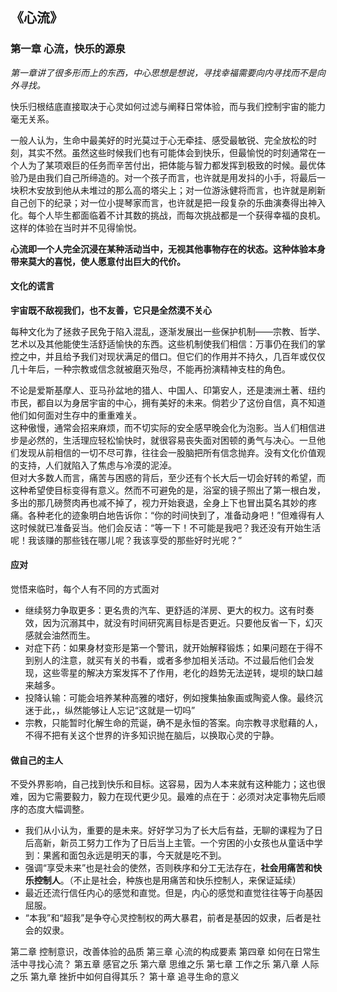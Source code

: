 ## 《心流》

### 第一章 心流，快乐的源泉

*第一章讲了很多形而上的东西，中心思想是想说，寻找幸福需要向内寻找而不是向外寻找。*

快乐归根结底直接取决于心灵如何过滤与阐释日常体验，而与我们控制宇宙的能力毫无关系。


一般人认为，生命中最美好的时光莫过于心无牵挂、感受最敏锐、完全放松的时刻，其实不然。虽然这些时候我们也有可能体会到快乐，但最愉悦的时刻通常在一个人为了某项艰巨的任务而辛苦付出，把体能与智力都发挥到极致的时候。最优体验乃是由我们自己所缔造的。对一个孩子而言，也许就是用发抖的小手，将最后一块积木安放到他从未堆过的那么高的塔尖上；对一位游泳健将而言，也许就是刷新自己创下的纪录；对一位小提琴家而言，也许就是把一段复杂的乐曲演奏得出神入化。每个人毕生都面临着不计其数的挑战，而每次挑战都是一个获得幸福的良机。 这样的体验在当时并不见得愉悦。


**心流即一个人完全沉浸在某种活动当中，无视其他事物存在的状态。这种体验本身带来莫大的喜悦，使人愿意付出巨大的代价。**

#### 文化的谎言
**宇宙既不敌视我们，也不友善，它只是全然漠不关心**

每种文化为了拯救子民免于陷入混乱，逐渐发展出一些保护机制——宗教、哲学、艺术以及其他能使生活舒适愉快的东西。这些机制使我们相信：万事仍在我们的掌控之中，并且给予我们对现状满足的借口。但它们的作用并不持久，几百年或仅仅几十年后，一种宗教或信念就被磨灭殆尽，不能再扮演精神支柱的角色。


不论是爱斯基摩人、亚马孙盆地的猎人、中国人、印第安人，还是澳洲土著、纽约市民，都自以为身居宇宙的中心，拥有美好的未来。倘若少了这份自信，真不知道他们如何面对生存中的重重难关。  
这种傲慢，通常会招来麻烦，而不切实际的安全感早晚会化为泡影。当人们相信进步是必然的，生活理应轻松愉快时，就很容易丧失面对困顿的勇气与决心。一旦他们发现从前相信的一切不尽可靠，往往会一股脑把所有信念抛弃。没有文化价值观的支持，人们就陷入了焦虑与冷漠的泥淖。  
但对大多数人而言，痛苦与困惑的背后，至少还有个长大后一切会好转的希望，而这种希望使目标变得有意义。然而不可避免的是，浴室的镜子照出了第一根白发，多出的那几磅赘肉再也减不掉了，视力开始衰退，全身上下也冒出莫名其妙的疼痛。各种老化的迹象明白地告诉你：“你的时间快到了，准备动身吧！”但难得有人这时候就已准备妥当。他们会反诘：“等一下！不可能是我吧？我还没有开始生活呢！我该赚的那些钱在哪儿呢？我该享受的那些好时光呢？”

#### 应对
觉悟来临时，每个人有不同的方式面对
- 继续努力争取更多：更名贵的汽车、更舒适的洋房、更大的权力。这有时奏效，因为沉溺其中，就没有时间研究离目标是否更近。只要他反省一下，幻灭感就会油然而生。
- 对症下药：如果身材变形是第一个警讯，就开始解释锻炼；如果问题在于得不到别人的注意，就买有关的书看，或者多参加相关活动。不过最后他们会发现，这些零星的解决方案发挥不了作用，老化的趋势无法逆转，堤坝的缺口越来越多。
- 投降认输：可能会培养某种高雅的嗜好，例如搜集抽象画或陶瓷人像。最终沉迷于此，，纵然能够让人忘记“这就是一切吗”
- 宗教，只能暂时化解生命的荒诞，确不是永恒的答案。向宗教寻求慰藉的人，不得不把有关这个世界的许多知识抛在脑后，以换取心灵的宁静。

#### 做自己的主人
不受外界影响，自己找到快乐和目标。这容易，因为人本来就有这种能力；这也很难，因为它需要毅力，毅力在现代更少见。最难的点在于：必须对决定事物先后顺序的态度大幅调整。
- 我们从小认为，重要的是未来。好好学习为了长大后有益，无聊的课程为了日后高新，新员工努力工作为了日后当上主管。一个穷困的小女孩也从童话中学到：果酱和面包永远是明天的事，今天就是吃不到。  
- 强调“享受未来”也是社会的使然，否则秩序和分工无法存在，**社会用痛苦和快乐控制人**。（不止是社会，种族也是用痛苦和快乐控制人，来保证延续）
- 最近还流行信任内心的感觉和直觉。但是，内心的感觉和直觉往往等于向基因屈服。
- “本我”和“超我”是争夺心灵控制权的两大暴君，前者是基因的奴隶，后者是社会的奴隶。


第二章 控制意识，改善体验的品质
第三章 心流的构成要素
第四章 如何在日常生活中寻找心流？
第五章 感官之乐
第六章 思维之乐
第七章 工作之乐
第八章 人际之乐
第九章 挫折中如何自得其乐？
第十章 追寻生命的意义
